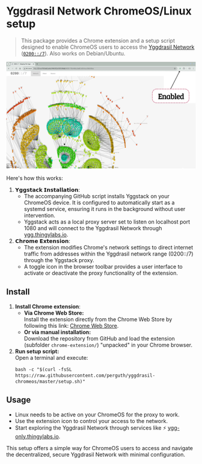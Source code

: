 # Yggdrasil Network ChromeOS/Linux setup

> This package provides a Chrome extension and a setup script designed to enable ChromeOS users to access the [Yggdrasil Network](https://yggdrasil-network.github.io/) ([`0200::/7`](https://yggdrasil-network.github.io/2018/07/28/addressing.html)). Also works on Debian/Ubuntu.

![Screenshot](screenshot.webp)

Here's how this works:

1. 𝗬𝗴𝗴𝘀𝘁𝗮𝗰𝗸 𝗜𝗻𝘀𝘁𝗮𝗹𝗹𝗮𝘁𝗶𝗼𝗻:
   - The accompanying GitHub script installs Yggstack on your ChromeOS device. It is configured to automatically start as a systemd service, ensuring it runs in the background without user intervention.
   -  Yggstack acts as a local proxy server set to listen on localhost port 1080 and will connect to the Yggdrasil Network through [ygg.thingylabs.io](https://ygg.thingylabs.io/).
2. 𝗖𝗵𝗿𝗼𝗺𝗲 𝗘𝘅𝘁𝗲𝗻𝘀𝗶𝗼𝗻:
   - The extension modifies Chrome's network settings to direct internet traffic from addresses within the Yggdrasil network range (0200::/7) through the Yggstack proxy.
   - A toggle icon in the browser toolbar provides a user interface to activate or deactivate the proxy functionality of the extension.

## Install

1. **Install Chrome extension**:
   - **Via Chrome Web Store:**\
     Install the extension directly from the Chrome Web Store by following this link: [Chrome Web Store](https://chromewebstore.google.com/detail/yggdrasil-on-chromeos/hcgljgobhoaeojnhikfmnhdpmgbmflec).
   - **Or via manual installation:**\
     Download the repository from GitHub and load the extension (subfolder `chrome-extension/`) "unpacked" in your Chrome browser.
2. **Run setup script:**\
   Open a terminal and execute:
   ```
   bash -c "$(curl -fsSL https://raw.githubusercontent.com/perguth/yggdrasil-chromeos/master/setup.sh)"
   ```

## Usage
- Linux needs to be active on your ChromeOS for the proxy to work.
- Use the extension icon to control your access to the network.
- Start exploring the Yggdrasil Network through services like ⚡ [ygg-only.thingylabs.io](https://ygg-only.thingylabs.io/).

This setup offers a simple way for ChromeOS users to access and navigate the decentralized, secure Yggdrasil Network with minimal configuration.
